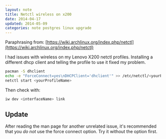 ```yaml
---
layout: note
title: Netctl wireless on x200
date: 2014-04-17
updated: 2014-05-09
categories: note postgres linux upgrade
---
```


Paraphrasing from: [https://wiki.archlinux.org/index.php/netctl](https://wiki.archlinux.org/index.php/netctl)

I had issues with wireless on my Lenovo X200 netctl profiles. Installing a different dhcp client and telling the profile to use it fixed my problem.

```sh
pacman -S dhclient
echo -e "ForceConnect=yes\nDHCPClient='dhclient'" >> /etc/netctl/<yourProfileName>
netctl start <yourProfileName>
```

Then check with:

```sh
iw dev <interfaceName> link
```

## Update

After reading the man page for another unrelated issue, it's recommended that you *do not* use the force connect option. Try it without the option first.
